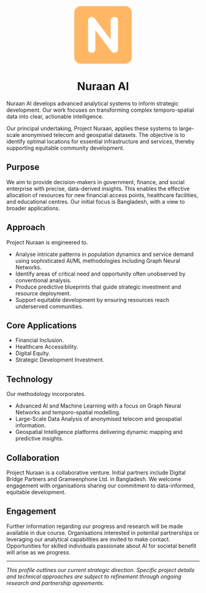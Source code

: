 <p align="center">
  <img src="/profile/nuraan-logo.png" alt="Nuraan AI Logo" width="150"/>
</p>
<h1 align="center">Nuraan AI</h1>

Nuraan AI develops advanced analytical systems to inform strategic development. Our work focuses on transforming complex temporo-spatial data into clear, actionable intelligence.

Our principal undertaking, Project Nuraan, applies these systems to large-scale anonymised telecom and geospatial datasets. The objective is to identify optimal locations for essential infrastructure and services, thereby supporting equitable community development.

## Purpose

We aim to provide decision-makers in government, finance, and social enterprise with precise, data-derived insights. This enables the effective allocation of resources for new financial access points, healthcare facilities, and educational centres. Our initial focus is Bangladesh, with a view to broader applications.

## Approach

Project Nuraan is engineered to.
*   Analyse intricate patterns in population dynamics and service demand using sophisticated AI/ML methodologies including Graph Neural Networks.
*   Identify areas of critical need and opportunity often unobserved by conventional analysis.
*   Produce predictive blueprints that guide strategic investment and resource deployment.
*   Support equitable development by ensuring resources reach underserved communities.

## Core Applications
*   Financial Inclusion.
*   Healthcare Accessibility.
*   Digital Equity.
*   Strategic Development Investment.

## Technology
Our methodology incorporates.
*   Advanced AI and Machine Learning with a focus on Graph Neural Networks and temporo-spatial modelling.
*   Large-Scale Data Analysis of anonymised telecom and geospatial information.
*   Geospatial Intelligence platforms delivering dynamic mapping and predictive insights.

## Collaboration
Project Nuraan is a collaborative venture. Initial partners include Digital Bridge Partners and Grameenphone Ltd. in Bangladesh. We welcome engagement with organisations sharing our commitment to data-informed, equitable development.

## Engagement
Further information regarding our progress and research will be made available in due course. Organisations interested in potential partnerships or leveraging our analytical capabilities are invited to make contact. Opportunities for skilled individuals passionate about AI for societal benefit will arise as we progress.

---
*This profile outlines our current strategic direction. Specific project details and technical approaches are subject to refinement through ongoing research and partnership agreements.*
